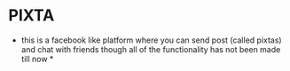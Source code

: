 # PIXTA

* this is a facebook like platform where you can send post (called pixtas) and chat with friends though all of the functionality has not been made till now *
